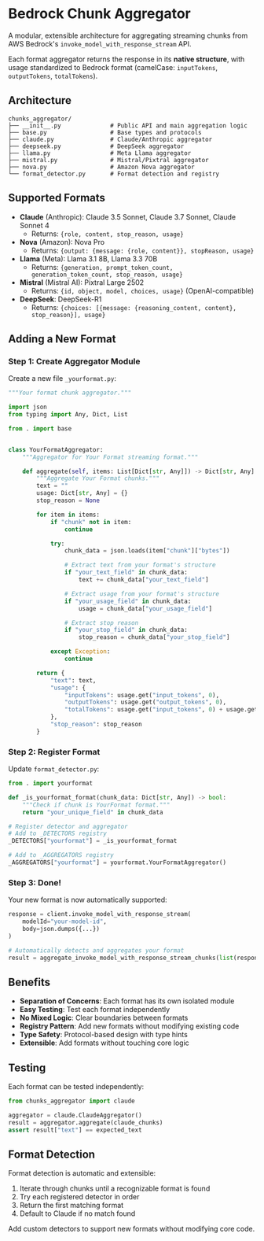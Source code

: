 # Bedrock Chunk Aggregator

A modular, extensible architecture for aggregating streaming chunks from AWS Bedrock's `invoke_model_with_response_stream` API.

Each format aggregator returns the response in its **native structure**, with usage standardized to Bedrock format (camelCase: `inputTokens`, `outputTokens`, `totalTokens`).

## Architecture

```
chunks_aggregator/
├── __init__.py              # Public API and main aggregation logic
├── base.py                  # Base types and protocols
├── claude.py                # Claude/Anthropic aggregator
├── deepseek.py              # DeepSeek aggregator
├── llama.py                 # Meta Llama aggregator
├── mistral.py               # Mistral/Pixtral aggregator
├── nova.py                  # Amazon Nova aggregator
└── format_detector.py       # Format detection and registry
```

## Supported Formats

- **Claude** (Anthropic): Claude 3.5 Sonnet, Claude 3.7 Sonnet, Claude Sonnet 4
  - Returns: `{role, content, stop_reason, usage}`
- **Nova** (Amazon): Nova Pro
  - Returns: `{output: {message: {role, content}}, stopReason, usage}`
- **Llama** (Meta): Llama 3.1 8B, Llama 3.3 70B
  - Returns: `{generation, prompt_token_count, generation_token_count, stop_reason, usage}`
- **Mistral** (Mistral AI): Pixtral Large 2502
  - Returns: `{id, object, model, choices, usage}` (OpenAI-compatible)
- **DeepSeek**: DeepSeek-R1
  - Returns: `{choices: [{message: {reasoning_content, content}, stop_reason}], usage}`

## Adding a New Format

### Step 1: Create Aggregator Module

Create a new file `_yourformat.py`:

```python
"""Your format chunk aggregator."""

import json
from typing import Any, Dict, List

from . import base


class YourFormatAggregator:
    """Aggregator for Your Format streaming format."""

    def aggregate(self, items: List[Dict[str, Any]]) -> Dict[str, Any]:
        """Aggregate Your Format chunks."""
        text = ""
        usage: Dict[str, Any] = {}
        stop_reason = None

        for item in items:
            if "chunk" not in item:
                continue

            try:
                chunk_data = json.loads(item["chunk"]["bytes"])

                # Extract text from your format's structure
                if "your_text_field" in chunk_data:
                    text += chunk_data["your_text_field"]

                # Extract usage from your format's structure
                if "your_usage_field" in chunk_data:
                    usage = chunk_data["your_usage_field"]

                # Extract stop reason
                if "your_stop_field" in chunk_data:
                    stop_reason = chunk_data["your_stop_field"]

            except Exception:
                continue

        return {
            "text": text,
            "usage": {
                "inputTokens": usage.get("input_tokens", 0),
                "outputTokens": usage.get("output_tokens", 0),
                "totalTokens": usage.get("input_tokens", 0) + usage.get("output_tokens", 0),
            },
            "stop_reason": stop_reason
        }
```

### Step 2: Register Format

Update `format_detector.py`:

```python
from . import yourformat

def _is_yourformat_format(chunk_data: Dict[str, Any]) -> bool:
    """Check if chunk is YourFormat format."""
    return "your_unique_field" in chunk_data

# Register detector and aggregator
# Add to _DETECTORS registry
_DETECTORS["yourformat"] = _is_yourformat_format

# Add to _AGGREGATORS registry
_AGGREGATORS["yourformat"] = yourformat.YourFormatAggregator()
```

### Step 3: Done!

Your new format is now automatically supported:

```python
response = client.invoke_model_with_response_stream(
    modelId="your-model-id",
    body=json.dumps({...})
)

# Automatically detects and aggregates your format
result = aggregate_invoke_model_with_response_stream_chunks(list(response['body']))
```

## Benefits

- **Separation of Concerns**: Each format has its own isolated module
- **Easy Testing**: Test each format independently
- **No Mixed Logic**: Clear boundaries between formats
- **Registry Pattern**: Add new formats without modifying existing code
- **Type Safety**: Protocol-based design with type hints
- **Extensible**: Add formats without touching core logic

## Testing

Each format can be tested independently:

```python
from chunks_aggregator import claude

aggregator = claude.ClaudeAggregator()
result = aggregator.aggregate(claude_chunks)
assert result["text"] == expected_text
```

## Format Detection

Format detection is automatic and extensible:

1. Iterate through chunks until a recognizable format is found
2. Try each registered detector in order
3. Return the first matching format
4. Default to Claude if no match found

Add custom detectors to support new formats without modifying core code.
